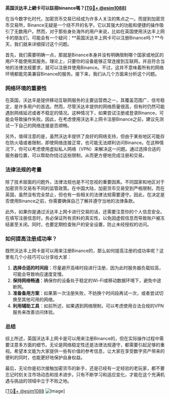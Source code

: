 **英国沃达丰上網卡可以註冊binance嗎？[[TG💪+ @esim1088](https://t.me/s/esim1088)]**

在当今数字化时代，加密货币交易已经成为许多人关注的焦点之一。而提到加密货币交易所，Binance无疑是一个绕不开的名字。它以其强大的功能和便捷的操作吸引了无数用户。然而，对于那些身处海外的用户来说，比如在英国使用沃达丰上网卡的朋友们，可能会有一个疑问：**英国沃达丰上网卡可以注册Binance吗？**今天，我们就来详细探讨这个问题。

首先，我们需要明确一点，那就是Binance本身并没有明确限制哪个国家或地区的用户不能使用其服务。理论上，只要你的设备能够正常连接到互联网，并且符合当地的法律法规要求，就可以注册并使用Binance。不过，这并不意味着所有的网络环境都能完美兼容Binance的服务。接下来，我们从几个方面来分析这个问题。

### 网络环境的重要性

在英国，沃达丰是提供移动互联网服务的主要运营商之一，其覆盖范围广、信号稳定，是许多用户的首选。然而，尽管沃达丰提供的网络质量很高，但有时仍然可能遇到网络延迟或者不稳定的情况。这种情况下，如果尝试注册或登录Binance，可能会导致操作失败。因此，在考虑使用沃达丰上网卡注册Binance之前，建议先测试一下自己的网络连接是否顺畅。

另外，值得注意的是，虽然沃达丰提供了良好的网络支持，但由于某些地区可能存在防火墙或者限制，即使网络连接正常，也可能无法顺利访问Binance。在这种情况下，你可以考虑使用虚拟私人网络（VPN）来解决这一问题。通过选择合适的服务器位置，可以帮助你绕过这些限制，从而更方便地完成注册和交易。

### 法律法规的考量

除了技术层面的问题外，法律法规也是不可忽视的重要因素。不同国家和地区对于加密货币交易有不同的监管政策。在中国大陆，加密货币交易受到严格限制，而在英国，虽然没有完全禁止，但也有一些相关的法律法规需要遵守。因此，在决定是否使用Binance之前，你需要确保自己了解并遵守当地的法律条款。

此外，如果你是通过沃达丰上网卡进行交易的话，还需要注意你的个人信息安全。在填写注册信息时，务必保证所有资料的真实性，以免因虚假信息而导致账户被冻结甚至关闭。同时，也要定期检查账户的安全设置，防止未经授权的访问。

### 如何提高注册成功率？

既然沃达丰上网卡是可以用来注册Binance的，那么如何提高注册的成功率呢？这里有几个小技巧可以分享给大家：

1. **选择合适的时间段**：尽量避开高峰时段进行注册，因为此时服务器负载较高，可能会导致响应速度变慢。
2. **保持网络畅通**：确保你的设备处于稳定的Wi-Fi或移动数据环境下，避免中途断网。
3. **准备备用方案**：如果第一次注册失败，不妨换个时间段再试一次，或者尝试切换至其他可用的网络。
4. **利用辅助工具**：如前所述，如果遇到网络限制，可以考虑使用合法合规的VPN服务来改善访问体验。

### 总结

综上所述，英国沃达丰上网卡是可以用来注册Binance的，但在实际操作过程中需要注意多方面的细节。无论是网络稳定性还是法律法规遵守，都需要引起足够的重视。希望本文能为大家提供一些有价值的参考信息，让大家在享受数字资产带来的便利的同时，也能更好地保护自身权益。

最后，无论你是初次接触加密货币的新手，还是已经有一定经验的老玩家，都不要忘记时刻关注市场动态和技术进步。只有不断学习和适应变化，才能在这个充满机遇与挑战的领域中立于不败之地。

[[TG💪+ @esim1088](https://t.me/s/esim1088) ![Image](https://i.postimg.cc/4NQfJmqS/Snipaste-2025-05-13-00-14-12.png)]